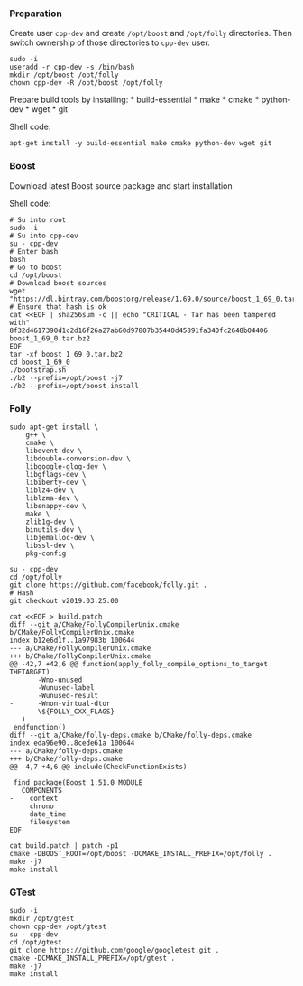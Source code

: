 

### Preparation

Create user `cpp-dev` and create `/opt/boost` and `/opt/folly` directories.
Then switch ownership of those directories to `cpp-dev` user.


    sudo -i
    useradd -r cpp-dev -s /bin/bash
    mkdir /opt/boost /opt/folly
    chown cpp-dev -R /opt/boost /opt/folly


Prepare build tools by installing:
    * build-essential
    * make
    * cmake
    * python-dev
    * wget
    * git


Shell code:

    apt-get install -y build-essential make cmake python-dev wget git

### Boost

Download latest Boost source package and start installation

Shell code:

    # Su into root
    sudo -i
    # Su into cpp-dev
    su - cpp-dev
    # Enter bash
    bash
    # Go to boost
    cd /opt/boost
    # Download boost sources
    wget  "https://dl.bintray.com/boostorg/release/1.69.0/source/boost_1_69_0.tar.bz2"
    # Ensure that hash is ok
    cat <<EOF | sha256sum -c || echo "CRITICAL - Tar has been tampered with"
    8f32d4617390d1c2d16f26a27ab60d97807b35440d45891fa340fc2648b04406 boost_1_69_0.tar.bz2
    EOF
    tar -xf boost_1_69_0.tar.bz2
    cd boost_1_69_0
    ./bootstrap.sh
    ./b2 --prefix=/opt/boost -j7
    ./b2 --prefix=/opt/boost install



### Folly

    sudo apt-get install \
        g++ \
        cmake \
        libevent-dev \
        libdouble-conversion-dev \
        libgoogle-glog-dev \
        libgflags-dev \
        libiberty-dev \
        liblz4-dev \
        liblzma-dev \
        libsnappy-dev \
        make \
        zlib1g-dev \
        binutils-dev \
        libjemalloc-dev \
        libssl-dev \
        pkg-config

    su - cpp-dev
    cd /opt/folly
    git clone https://github.com/facebook/folly.git .
    # Hash
    git checkout v2019.03.25.00

    cat <<EOF > build.patch
    diff --git a/CMake/FollyCompilerUnix.cmake b/CMake/FollyCompilerUnix.cmake
    index b12e6d1f..1a97983b 100644
    --- a/CMake/FollyCompilerUnix.cmake
    +++ b/CMake/FollyCompilerUnix.cmake
    @@ -42,7 +42,6 @@ function(apply_folly_compile_options_to_target THETARGET)
           -Wno-unused
           -Wunused-label
           -Wunused-result
    -      -Wnon-virtual-dtor
           \${FOLLY_CXX_FLAGS}
       )
     endfunction()
    diff --git a/CMake/folly-deps.cmake b/CMake/folly-deps.cmake
    index eda96e90..8cede61a 100644
    --- a/CMake/folly-deps.cmake
    +++ b/CMake/folly-deps.cmake
    @@ -4,7 +4,6 @@ include(CheckFunctionExists)
    
     find_package(Boost 1.51.0 MODULE
       COMPONENTS
    -    context
         chrono
         date_time
         filesystem
    EOF

    cat build.patch | patch -p1
    cmake -DBOOST_ROOT=/opt/boost -DCMAKE_INSTALL_PREFIX=/opt/folly .
    make -j7
    make install


### GTest

    sudo -i
    mkdir /opt/gtest
    chown cpp-dev /opt/gtest
    su - cpp-dev
    cd /opt/gtest
    git clone https://github.com/google/googletest.git .
    cmake -DCMAKE_INSTALL_PREFIX=/opt/gtest .
    make -j7
    make install